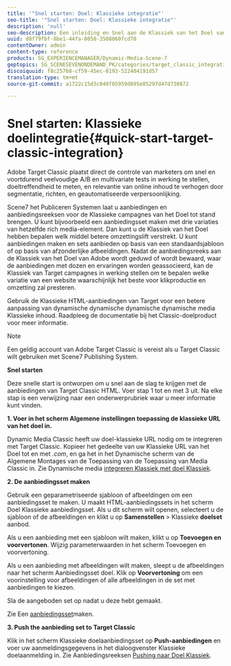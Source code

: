 ```yaml
---
title: '"Snel starten: Doel: Klassieke integratie"'
seo-title: '"Snel starten: Doel: Klassieke integratie"'
description: 'null'
seo-description: Een inleiding en Snel aan de Klassiek van het Doel van Adobe om u te helpen snel aan de slag met de Klassieke integratietechnieken van het Doel.
uuid: d8f79fbf-8be1-44fa-8058-3508060fcd70
contentOwner: admin
content-type: reference
products: SG_EXPERIENCEMANAGER/Dynamic-Media-Scene-7
geptopics: SG_SCENESEVENONDEMAND_PK/categories/target_classic_integration
discoiquuid: f8c25768-cf59-45ec-8193-522404191d57
translation-type: tm+mt
source-git-commit: a1722c15d3c049f05959d895e85297d47d730872

---
```



# Snel starten: Klassieke doelintegratie{#quick-start-target-classic-integration}

Adobe Target Classic plaatst direct de controle van marketers om snel en voortdurend veelvoudige A/B en multivariate tests in werking te stellen, doeltreffendheid te meten, en relevantie van online inhoud te verhogen door segmentatie, richten, en geautomatiseerde verpersoonlijking.

Scene7 het Publiceren Systemen laat u aanbiedingen en aanbiedingsreeksen voor de Klassieke campagnes van het Doel tot stand brengen. U kunt bijvoorbeeld een aanbiedingsset maken met drie variaties van hetzelfde rich media-element. Dan kunt u de Klassiek van het Doel hebben bepalen welk middel betere omzettingslift verstrekt. U kunt aanbiedingen maken en sets aanbieden op basis van een standaardsjabloon of op basis van afzonderlijke afbeeldingen. Nadat de aanbiedingsreeks aan de Klassiek van het Doel van Adobe wordt geduwd of wordt bewaard, waar de aanbiedingen met dozen en ervaringen worden geassocieerd, kan de Klassiek van Target campagnes in werking stellen om te bepalen welke variatie van een website waarschijnlijk het beste voor klikproductie en omzetting zal presteren.

Gebruik de Klassieke HTML-aanbiedingen van Target voor een betere aanpassing van dynamische dynamische dynamische dynamische media Klassieke inhoud. Raadpleeg de documentatie bij het Classic-doelproduct voor meer informatie.

>[!NOTE]
>
>Een geldig account van Adobe Target Classic is vereist als u Target Classic wilt gebruiken met Scene7 Publishing System.

**Snel starten**

Deze snelle start is ontworpen om u snel aan de slag te krijgen met de aanbiedingen van Target Classic HTML. Voer stap 1 tot en met 3 uit. Na elke stap is een verwijzing naar een onderwerprubriek waar u meer informatie kunt vinden.

**1. Voer in het scherm Algemene instellingen toepassing de klassieke URL van het doel in.**

Dynamic Media Classic heeft uw doel-klassieke URL nodig om te integreren met Target Classic. Kopieer het gedeelte van uw Klassieke URL van het Doel tot en met *.com*, en ga het in het Dynamische scherm van de Algemene Montages van de Toepassing van de Toepassing van Media Classic in. Zie Dynamische media [integreren Klassiek met doel Klassiek](integrating-scene7-target-classic.md#integrating_scene7_with_target_classic).

**2. De aanbiedingsset maken**

Gebruik een geparametriseerde sjabloon of afbeeldingen om een aanbiedingsset te maken. U maakt HTML-aanbiedingssets in het scherm Doel Klassieke aanbiedingsset. Als u dit scherm wilt openen, selecteert u de sjabloon of de afbeeldingen en klikt u op **Samenstellen** > Klassieke **doelset** aanbod.

Als u een aanbieding met een sjabloon wilt maken, klikt u op **Toevoegen en voorvertonen**. Wijzig parameterwaarden in het scherm Toevoegen en voorvertoning.

Als u een aanbieding met afbeeldingen wilt maken, sleept u de afbeeldingen naar het scherm Aanbiedingsset doel. Klik op **Voorvertoning** om een voorinstelling voor afbeeldingen of alle afbeeldingen in de set met aanbiedingen te kiezen.

Sla de aangeboden set op nadat u deze hebt gemaakt.

Zie Een [aanbiedingsset](creating-offer-set.md#creating_an_offer_set)maken.

**3. Push the aanbieding set to Target Classic**

Klik in het scherm Klassieke doelaanbiedingsset op **Push-aanbiedingen** en voer uw aanmeldingsgegevens in het dialoogvenster Klassieke doelaanmelding in. Zie Aanbiedingsreeksen [Pushing naar Doel Klassiek](pushing-offer-sets-target-classic.md#pushing_offer_sets_to_target_classic).
